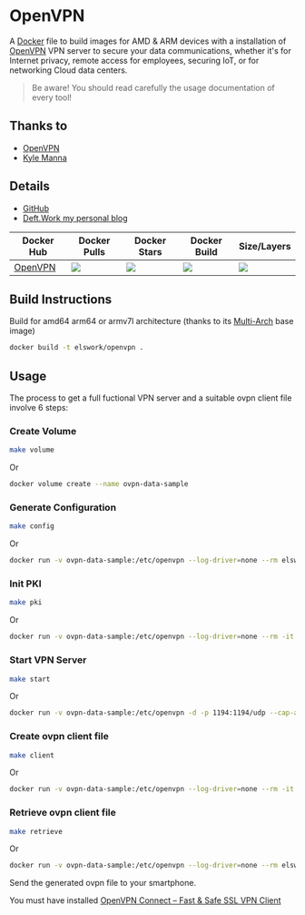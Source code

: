 # OpenVPN

A [Docker](http://docker.com) file to build images for AMD & ARM devices with a installation of [OpenVPN](https://openvpn.net/) VPN server to secure your data communications, whether it's for Internet privacy, remote access for employees, securing IoT, or for networking Cloud data centers.

> Be aware! You should read carefully the usage documentation of every tool!

## Thanks to

- [OpenVPN](https://openvpn.net/)
- [Kyle Manna](https://github.com/kylemanna/docker-openvpn)

## Details

- [GitHub](https://github.com/DeftWork/openvpn)
- [Deft.Work my personal blog](http://deft.work)

| Docker Hub | Docker Pulls | Docker Stars | Docker Build | Size/Layers |
| --- | --- | --- | --- | --- |
| [OpenVPN](https://hub.docker.com/r/elswork/openvpn "elswork/openvpn on Docker Hub") | [![](https://img.shields.io/docker/pulls/elswork/openvpn.svg)](https://hub.docker.com/r/elswork/openvpn "openvpn on Docker Hub") | [![](https://img.shields.io/docker/stars/elswork/openvpn.svg)](https://hub.docker.com/r/elswork/openvpn "OpenVPN on Docker Hub") | [![](https://img.shields.io/docker/build/elswork/openvpn.svg)](https://hub.docker.com/r/elswork/openvpn "OpenVPN on Docker Hub") | [![](https://images.microbadger.com/badges/image/elswork/openvpn.svg)](https://microbadger.com/images/elswork/openvpn "OpenVPN on microbadger.com") |

## Build Instructions

Build for amd64 arm64 or armv7l architecture (thanks to its [Multi-Arch](https://blog.docker.com/2017/11/multi-arch-all-the-things/) base image)

``` sh
docker build -t elswork/openvpn .
```

## Usage

The process to get a full fuctional VPN server and a suitable ovpn client file involve 6 steps:

### Create Volume

``` sh
make volume
``` 
Or
``` sh
docker volume create --name ovpn-data-sample
``` 

### Generate Configuration

``` sh
make config
``` 
Or
``` sh
docker run -v ovpn-data-sample:/etc/openvpn --log-driver=none --rm elswork/openvpn ovpn_genconfig -u udp://YourServerDomain.com
``` 

### Init PKI

``` sh
make pki
``` 
Or
``` sh
docker run -v ovpn-data-sample:/etc/openvpn --log-driver=none --rm -it elswork/openvpn ovpn_initpki
```

### Start VPN Server

``` sh
make start
``` 
Or
``` sh
docker run -v ovpn-data-sample:/etc/openvpn -d -p 1194:1194/udp --cap-add=NET_ADMIN elswork/openvpn
```

### Create ovpn client file

``` sh
make client
``` 
Or
``` sh
docker run -v ovpn-data-sample:/etc/openvpn --log-driver=none --rm -it elswork/openvpn easyrsa build-client-full CLIENTNAME nopass
```

### Retrieve ovpn client file

``` sh
make retrieve
``` 
Or
``` sh
docker run -v ovpn-data-sample:/etc/openvpn --log-driver=none --rm elswork/openvpn ovpn_getclient CLIENTNAME > CLIENTNAME.ovpn
```

Send the generated ovpn file to your smartphone.

You must have installed [OpenVPN Connect – Fast & Safe SSL VPN Client](https://play.google.com/store/apps/details?id=net.openvpn.openvpn)
